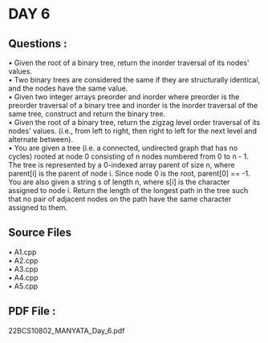 # DAY 6

## Questions :  
• Given the root of a binary tree, return the inorder traversal of its nodes' values.  
• Two binary trees are considered the same if they are structurally identical, and the nodes have the same value.  
• Given two integer arrays preorder and inorder where preorder is the preorder traversal of a binary tree and inorder is the inorder traversal of the same tree, construct and return the binary tree.  
• Given the root of a binary tree, return the zigzag level order traversal of its nodes' values. (i.e., from left to right, then right to left for the next level and alternate between).  
• You are given a tree (i.e. a connected, undirected graph that has no cycles) rooted at  node 0 consisting of n nodes numbered from 0 to n - 1. The tree is represented by a 0-indexed array parent of size n, where parent[i] is the parent of node i. Since node 0 is the root, parent[0] == -1. You are also given a string s of length n, where s[i] is the character assigned to node i. Return the length of the longest path in the tree such that no pair of adjacent nodes on the 
path have the same character assigned to them.  
  
## Source Files    
• A1.cpp  
• A2.cpp  
• A3.cpp  
• A4.cpp  
• A5.cpp  

## PDF File : 
22BCS10802_MANYATA_Day_6.pdf
